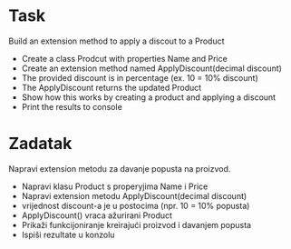 ﻿# Task

Build an extension method to apply a discout to a Product
- Create a class Prodcut with properties Name and Price
- Create an extension method named ApplyDiscount(decimal discount)
- The provided discount is in percentage (ex. 10 = 10% discount)
- The ApplyDiscount returns the updated Product
- Show how this works by creating a product and applying a discount
- Print the results to console

# Zadatak

Napravi extension metodu za davanje popusta na proizvod.
- Napravi klasu Product s properyjima Name i Price
- Napravi extension metodu ApplyDiscount(decimal discount)
- vrijednost discount-a je u postocima (npr. 10 = 10% popusta)
- ApplyDiscount() vraca ažurirani Product
- Prikaži funkcijoniranje kreirajući proizvod i davanjem popusta
- Ispiši rezultate u konzolu
